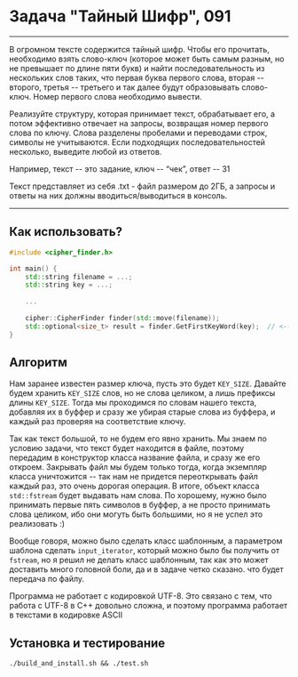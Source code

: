 # Задача "Тайный Шифр", 091

---
В огромном тексте содержится тайный шифр. Чтобы его прочитать, необходимо взять слово-ключ (которое может быть самым разным, но не превышает по длине пяти букв) и найти последовательность из нескольких слов таких, что первая буква первого слова, вторая -- второго, третья -- третьего и так далее будут образовывать слово-ключ. Номер первого слова необходимо вывести.

Реализуйте структуру, которая принимает текст, обрабатывает его, а потом эффективно отвечает на запросы, возвращая номер первого слова по ключу. Слова разделены пробелами и переводами строк, символы не учитываются. Если подходящих последовательностей несколько, выведите любой из ответов.

Например, текст -- это задание, ключ -- “чек”, ответ -- 31

Текст представляет из себя .txt - файл размером до 2ГБ, а запросы и ответы на них должны вводиться/выводиться в консоль.

---

## Как использовать?
```C++
#include <cipher_finder.h>

int main() {
    std::string filename = ...;
    std::string key = ...;
    
    ...
    
    cipher::CipherFinder finder(std::move(filename));
    std::optional<size_t> result = finder.GetFirstKeyWord(key);  // <-- Тут мы получаем ответ к задаче
}

```

## Алгоритм

Нам заранее известен размер ключа, пусть это будет `KEY_SIZE`. Давайте будем хранить `KEY_SIZE` слов,
но не слова целиком, а лишь префиксы длины `KEY_SIZE`. Тогда мы проходимся по словам нашего текста, добавляя их в буффер
и сразу же убирая старые слова из буффера, и каждый раз проверяя на соответствие ключу.

Так как текст большой, то не будем его явно хранить. Мы знаем по условию задачи, что текст будет находится в файле, поэтому
передадим в конструктор класса название файла, и сразу же его откроем. Закрывать файл мы будем только тогда, когда экземпляр
класса уничтожится -- так нам не придется переоткрывать файл каждый раз, это очень дорогая операция. В итоге, объект
класса `std::fstream` будет выдавать нам слова. По хорошему, нужно было принимать первые пять символов в буффер,
а не просто принимать слова целиком, ибо они могуть быть большими, но я не успел это реализовать :)

Вообще говоря, можно было сделать класс шаблонным, а параметром шаблона сделать `input_iterator`, 
который можно было бы получить от `fstream`,
но я решил не делать класс шаблонным, так как это может доставить много головной боли, да и в задаче четко сказано. что
будет передача по файлу.

Программа не работает с кодировкой UTF-8. Это связано с тем, что работа с UTF-8 в C++ довольно сложна, и поэтому программа
работает в текстами в кодировке ASCII

## Установка и тестирование
```
./build_and_install.sh && ./test.sh
```